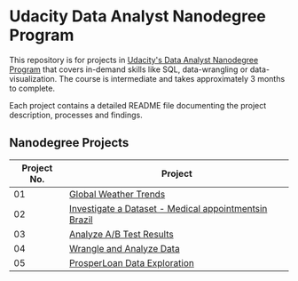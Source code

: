 # Udacity Data Analyst Nanodegree Program

This repository is for projects in [Udacity's Data Analyst Nanodegree Program](https://www.udacity.com/course/data-analyst-nanodegree--nd002) that covers in-demand skills like SQL, data-wrangling or data-visualization. The course is intermediate and takes approximately 3 months to complete.

Each project contains a detailed README file documenting the project description, processes and findings.

## Nanodegree Projects


| Project No. | Project |
| ---		  | ----    |
| 01		  | [Global Weather Trends](/Project-1/) 	|
| 02 		  | [Investigate a Dataset - Medical appointmentsin Brazil](/Project-2/) 								|
| 03 		  | [Analyze A/B Test Results](/Project-3/)	|
| 04 		  | [Wrangle and Analyze Data](/Project-4/)	|
| 05 		  | [ProsperLoan Data Exploration](/Project-4/)	|
